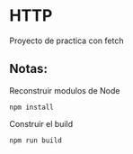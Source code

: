 # HTTP

Proyecto de practica con fetch

## Notas:

Reconstruir modulos de Node

`npm install`

Construir el build

`npm run build`
